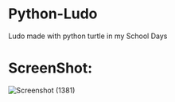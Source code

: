 # Python-Ludo
Ludo made with python turtle in my School Days

# ScreenShot:
![Screenshot (1381)](https://github.com/Bwarlock/Python-Ludo/assets/110149913/c7226fde-220e-4746-91f1-bd33ca6a184a)
